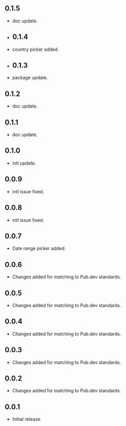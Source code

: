 ## 0.1.5

* doc update.

* ## 0.1.4

* country picker added.

* ## 0.1.3

* package update.

## 0.1.2

* doc update.

## 0.1.1

* doc update.

## 0.1.0

* intl update.

## 0.0.9

* intl issue fixed.

## 0.0.8

* intl issue fixed.

## 0.0.7

* Date range picker added.

## 0.0.6

* Changes added for matching to Pub.dev standards.

## 0.0.5

* Changes added for matching to Pub.dev standards.

## 0.0.4

* Changes added for matching to Pub.dev standards.

## 0.0.3

* Changes added for matching to Pub.dev standards.

## 0.0.2

* Changes added for matching to Pub.dev standards.

## 0.0.1

* Initial release.